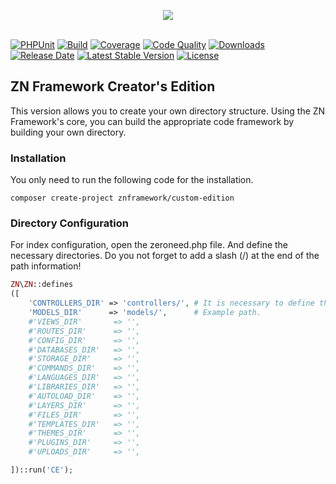 <p align="center">
	<img src="https://www.znframework.com/Projects/ZNWeb/Resources/Files/logo/gitlogo.png" style="max-width:300px"><br><br>
</p>

[![PHPUnit](https://img.shields.io/github/workflow/status/znframework/fullpack-edition/PHPUnit/develop?label=PHPUnit&logo=github&logoColor=%2300BFFF&style=flat-square)](https://github.com/znframework/fullpack-edition/actions?query=workflow%3APHPUnit)
[![Build](https://img.shields.io/scrutinizer/build/g/znframework/znframework/develop?style=flat-square)](https://scrutinizer-ci.com/g/znframework/znframework/inspections/bec37c75-82a1-4e69-8c52-635bf1c6457b/log) 
[![Coverage](https://img.shields.io/coveralls/github/znframework/fullpack-edition/develop?color=brighgreen&style=flat-square)](https://coveralls.io/github/znframework/fullpack-edition)
[![Code Quality](https://img.shields.io/scrutinizer/quality/g/znframework/fullpack-edition?style=flat-square)](https://scrutinizer-ci.com/g/znframework/fullpack-edition/)
[![Downloads](https://img.shields.io/packagist/dt/znframework/package-zerocore?style=flat-square)](https://packagist.org/packages/znframework/package-zerocore) 
[![Release Date](https://img.shields.io/github/release-date/znframework/fullpack-edition?style=flat-square)](//packagist.org/packages/znframework/custom-edition) 
[![Latest Stable Version](https://img.shields.io/github/v/release/znframework/custom-edition?style=flat-square)](//packagist.org/packages/znframework/custom-edition) 
[![License](https://img.shields.io/github/license/znframework/custom-edition?style=flat-square)](//packagist.org/packages/znframework/custom-edition)

<h2>ZN Framework Creator's Edition</h2>
<p>
This version allows you to create your own directory structure. Using the ZN Framework's core, you can build the appropriate code framework by building your own directory.
</p>

<h3>Installation</h3>
<p>
You only need to run the following code for the installation.
</p>

```
composer create-project znframework/custom-edition
```

<h3>Directory Configuration</h3>
<p>
For index configuration, open the zeroneed.php file. And define the necessary directories. Do you not forget to add a slash (/) at the end of the path information!
</p>

```php
ZN\ZN::defines
([
    'CONTROLLERS_DIR' => 'controllers/', # It is necessary to define this constant.
    'MODELS_DIR'      => 'models/',      # Example path.
    #'VIEWS_DIR'       => '',
    #'ROUTES_DIR'      => '',
    #'CONFIG_DIR'      => '',
    #'DATABASES_DIR'   => '',
    #'STORAGE_DIR'     => '',
    #'COMMANDS_DIR'    => '',
    #'LANGUAGES_DIR'   => '',
    #'LIBRARIES_DIR'   => '',
    #'AUTOLOAD_DIR'    => '',
    #'LAYERS_DIR'      => '',
    #'FILES_DIR'       => '',
    #'TEMPLATES_DIR'   => '',
    #'THEMES_DIR'      => '',
    #'PLUGINS_DIR'     => '',
    #'UPLOADS_DIR'     => '',

])::run('CE');
```